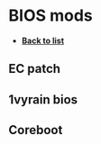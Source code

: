 # BIOS mods
- [**Back to list**](https://github.com/Evv1L/thinkpad-x230-upgrades/blob/main/README.md)

## EC patch
## 1vyrain bios
## Coreboot
